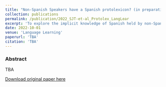 ```yaml
---
title: "Non-Spanish Speakers have a Spanish protolexicon? (in preparation)"
collection: publications
permalink: /publication/2022_SJT-et-al_Protolex_LangLear
excerpt: 'To explore the implicit knowledge of Spanish held by non-Spanish-speaking Californians and Texans, we ran two web-based experiments, following Oh et al. (2020).'
date: 2022-10-01
venue: 'Language Learning'
paperurl: 'TBA'
citation: 'TBA'
---
```

### Abstract
TBA

[Download original paper here](https://www.nature.com/articles/s41598-020-78810-4)
